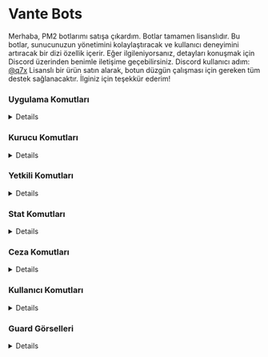 # Vante Bots

Merhaba,
PM2 botlarımı satışa çıkardım. Botlar tamamen lisanslıdır. Bu botlar, sunucunuzun yönetimini kolaylaştıracak ve kullanıcı deneyimini artıracak bir dizi özellik içerir.
Eğer ilgileniyorsanız, detayları konuşmak için Discord üzerinden benimle iletişime geçebilirsiniz. Discord kullanıcı adım: [@q7x](https://vante.dev/discord)
Lisanslı bir ürün satın alarak, botun düzgün çalışması için gereken tüm destek sağlanacaktır.
İlginiz için teşekkür ederim!

### Uygulama Komutları
<details>
  <img width="500"  alt="image" src="https://github.com/vante-dev/Vante-Bots/assets/136744983/fa1ee5bd-1677-4a1a-9f7b-4d1b17ba89b3">
  <img width="500"  alt="image" src="https://github.com/vante-dev/Vante-Bots/assets/136744983/f0683a92-7a72-48d6-99c4-9bbfe3fd0e10">
  <img width="500"  alt="image" src="https://github.com/vante-dev/Vante-Bots/assets/136744983/c39f35af-9049-4749-9e7b-0315304c4c24">
  <img width="500"  alt="image" src="https://github.com/vante-dev/Vante-Bots/assets/136744983/be47a621-51e2-4bf8-b331-d04b7a53953e">
</details>

### Kurucu Komutları
<details>
  <img src="">
</details>

### Yetkili Komutları
<details>
  <img src="">
</details>

### Stat Komutları
<details>
  <img src="">
</details>

### Ceza Komutları
<details>
  <img src="">
</details>

### Kullanıcı Komutları
<details>
  <img src="">
</details>

### Guard Görselleri
<details>
  <img src="">
</details>
